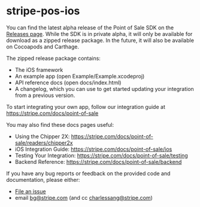 # stripe-pos-ios

You can find the latest alpha release of the Point of Sale SDK on the [Releases page](https://github.com/stripe/stripe-pos-ios/releases). While the SDK is in private alpha, it will only be available for download as a zipped release package. In the future, it will also be available on Cocoapods and Carthage.

The zipped release package contains:

- The iOS framework
- An example app (open Example/Example.xcodeproj)
- API reference docs (open docs/index.html)
- A changelog, which you can use to get started updating your integration from a previous version.

To start integrating your own app, follow our integration guide at https://stripe.com/docs/point-of-sale 

You may also find these docs pages useful:

- Using the Chipper 2X: https://stripe.com/docs/point-of-sale/readers/chipper2x
- iOS Integration Guide: https://stripe.com/docs/point-of-sale/ios
- Testing Your Integration: https://stripe.com/docs/point-of-sale/testing
- Backend Reference: https://stripe.com/docs/point-of-sale/backend

If you have any bug reports or feedback on the provided code and documentation, please either:
- [File an issue](https://github.com/stripe/stripe-pos-ios/issues/new)
- email bg@stripe.com (and cc charlessang@stripe.com)
